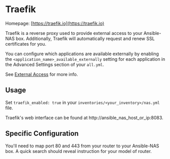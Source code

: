 # Traefik

Homepage: [https://traefik.io](https://traefik.io)

Traefik is a reverse proxy used to provide external access to your Ansible-NAS box. Additionally, Traefik will automatically request and renew SSL certificates for you.

You can configure which applications are available externally by enabling the `<application_name>_available_externally` setting
for each application in the Advanced Settings section of your `all.yml`.

See [External Access](../configuration/external_access.md) for more info.

## Usage

Set `traefik_enabled: true` in your `inventories/<your_inventory>/nas.yml` file.

Traefik's web interface can be found at http://ansible_nas_host_or_ip:8083.

## Specific Configuration

You'll need to map port 80 and 443 from your router to your Ansible-NAS box. A quick search should reveal instruction for your model of router.

